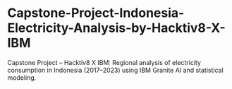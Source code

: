 # Capstone-Project-Indonesia-Electricity-Analysis-by-Hacktiv8-X-IBM
Capstone Project – Hacktiv8 X IBM: Regional analysis of electricity consumption in Indonesia (2017–2023) using IBM Granite AI and statistical modeling.
